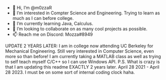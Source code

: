 - 👋 Hi, I’m @m0zzaR
- 👀 I’m interested in Compter Science and Engineering. Trying to learn as much as I can before college.
- 🌱 I’m currently learning Java, Calculus.
- 💞️ I’m looking to collaborate on as many cool projects as possible.
- 📫 Reach me on Discord: Mozza#8949


UPDATE 2 YEARS LATER: 
I am in college now attending UC Berkeley for Mechanical Engineering.
Still very interested in Computer Science, even more so than before!
I am currently taking a MATLAB class as well as trying to self teach myself C/C++ so I can use Windows API.
P.S. What is crazy is that I am updating this readme EXACTLY 2 years later. April 28 2021 - April 28 2023. I must be on some sort of internal coding clock haha.

<!---
m0zzaR/m0zzaR is a ✨ special ✨ repository because its `README.md` (this file) appears on your GitHub profile.
You can click the Preview link to take a look at your changes.
--->
